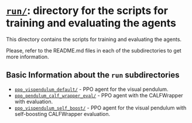 # [`run/`](./): directory for the scripts for training and evaluating the agents

This directory contains the scripts for training and evaluating the agents.

Please, refer to the README.md files in each of the subdirectories to get more information.

## Basic Information about the `run` subdirectories

- [`ppo_vispendulum_default/`](./ppo_vispendulum_default) - PPO agent for the visual pendulum.
- [`ppo_pendulum_calf_wrapper_eval/`](./ppo_pendulum_calf_wrapper_eval) - PPO agent with the CALFWrapper with evaluation.
- [`ppo_vispendulum_self_boost/`](./ppo_vispendulum_self_boost) - PPO agent for the visual pendulum with self-boosting CALFWrapper evaluation.
